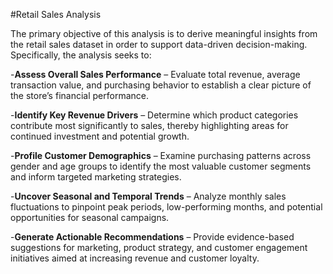 #Retail Sales Analysis

The primary objective of this analysis is to derive meaningful insights from the retail sales dataset 
in order to support data-driven decision-making. Specifically, the analysis seeks to:

-**Assess Overall Sales Performance** – Evaluate total revenue, average transaction value, and purchasing behavior to establish a clear picture of the store’s financial performance.

-**Identify Key Revenue Drivers** – Determine which product categories contribute most significantly to sales, thereby highlighting areas for continued investment and potential growth.

-**Profile Customer Demographics** – Examine purchasing patterns across gender and age groups to identify the most valuable customer segments and inform targeted marketing strategies.

-**Uncover Seasonal and Temporal Trends** – Analyze monthly sales fluctuations to pinpoint peak periods, low-performing months, and potential opportunities for seasonal campaigns.

-**Generate Actionable Recommendations** – Provide evidence-based suggestions for marketing, product strategy, and customer engagement initiatives aimed at increasing revenue and customer loyalty.
